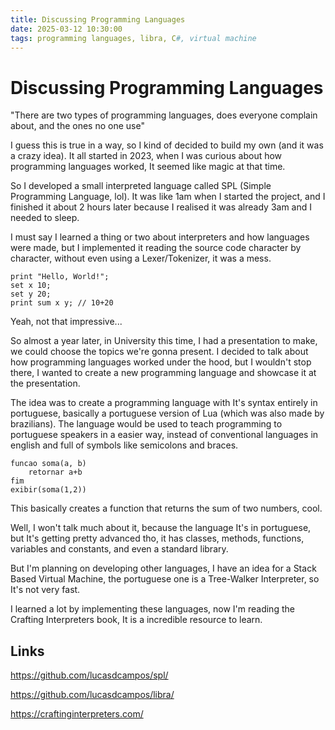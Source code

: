 ```yaml
---
title: Discussing Programming Languages
date: 2025-03-12 10:30:00
tags: programming languages, libra, C#, virtual machine
---
```

# Discussing Programming Languages

"There are two types of programming languages, does everyone complain about, and the ones no one use"

I guess this is true in a way, so I kind of decided to build my own (and it was a crazy idea). It all started in
2023, when I was curious about how programming languages worked, It seemed like magic at that time.

So I developed a small interpreted language called SPL (Simple Programming Language, lol). It was like 1am when
I started the project, and I finished it about 2 hours later because I realised it was already 3am and I needed to sleep.

I must say I learned a thing or two about interpreters and how languages were made, but I implemented it reading the source code
character by character, without even using a Lexer/Tokenizer, it was a mess.

`print "Hello, World!";`<br>
`set x 10;`<br>
`set y 20;`<br>
`print sum x y; // 10+20`<br>

Yeah, not that impressive...

So almost a year later, in University this time, I had a presentation to make, we could choose the topics we're gonna present.
I decided to talk about how programming languages worked under the hood, but I wouldn't stop there, I wanted to create a new 
programming language and showcase it at the presentation.

The idea was to create a programming language with It's syntax entirely in portuguese, basically a portuguese version of Lua (which was also
made by brazilians). The language would be used to teach programming to portuguese speakers in a easier way, instead of conventional languages in english
and full of symbols like semicolons and braces.

`funcao soma(a, b)`<br>
`    retornar a+b`<br>
`fim`<br>
`exibir(soma(1,2))`<br>

This basically creates a function that returns the sum of two numbers, cool.

Well, I won't talk much about it, because the language It's in portuguese, but It's getting pretty advanced tho, it has
classes, methods, functions, variables and constants, and even a standard library.

But I'm planning on developing other languages, I have an idea for a Stack Based Virtual Machine, the portuguese one is a Tree-Walker Interpreter, so It's not
very fast.

I learned a lot by implementing these languages, now I'm reading the Crafting Interpreters book, It is a incredible resource to learn.

## Links
<a href="https://github.com/lucasdcampos/spl/">https://github.com/lucasdcampos/spl/</a>

<a href="https://github.com/lucasdcampos/spl/">https://github.com/lucasdcampos/libra/</a>

<a href="https://github.com/lucasdcampos/spl/">https://craftinginterpreters.com/</a>